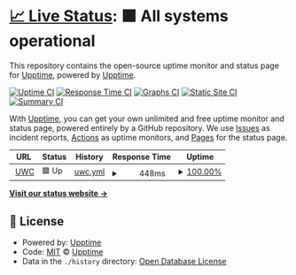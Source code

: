# [📈 Live Status](https://demo.upptime.js.org): <!--live status--> **🟩 All systems operational**

This repository contains the open-source uptime monitor and status page for [Upptime](https://upptime.js.org), powered by [Upptime](https://github.com/upptime/upptime).

[![Uptime CI](https://github.com/upptime/upptime/workflows/Uptime%20CI/badge.svg)](https://github.com/upptime/upptime/actions?query=workflow%3A%22Uptime+CI%22)
[![Response Time CI](https://github.com/upptime/upptime/workflows/Response%20Time%20CI/badge.svg)](https://github.com/upptime/upptime/actions?query=workflow%3A%22Response+Time+CI%22)
[![Graphs CI](https://github.com/upptime/upptime/workflows/Graphs%20CI/badge.svg)](https://github.com/upptime/upptime/actions?query=workflow%3A%22Graphs+CI%22)
[![Static Site CI](https://github.com/upptime/upptime/workflows/Static%20Site%20CI/badge.svg)](https://github.com/upptime/upptime/actions?query=workflow%3A%22Static+Site+CI%22)
[![Summary CI](https://github.com/upptime/upptime/workflows/Summary%20CI/badge.svg)](https://github.com/upptime/upptime/actions?query=workflow%3A%22Summary+CI%22)

With [Upptime](https://upptime.js.org), you can get your own unlimited and free uptime monitor and status page, powered entirely by a GitHub repository. We use [Issues](https://github.com/upptime/upptime/issues) as incident reports, [Actions](https://github.com/upptime/upptime/actions) as uptime monitors, and [Pages](https://demo.upptime.js.org) for the status page.

<!--start: status pages-->
<!-- This summary is generated by Upptime (https://github.com/upptime/upptime) -->
<!-- Do not edit this manually, your changes will be overwritten -->
<!-- prettier-ignore -->
| URL | Status | History | Response Time | Uptime |
| --- | ------ | ------- | ------------- | ------ |
| <img alt="" src="https://favicons.githubusercontent.com/app.unitedwrestlingclub.com" height="13"> [UWC](https://app.unitedwrestlingclub.com) | 🟩 Up | [uwc.yml](https://github.com/an1ket/uwc-upptime/commits/HEAD/history/uwc.yml) | <details><summary><img alt="Response time graph" src="./graphs/uwc/response-time-week.png" height="20"> 448ms</summary><br><a href="https://demo.upptime.js.org/history/uwc"><img alt="Response time 448" src="https://img.shields.io/endpoint?url=https%3A%2F%2Fraw.githubusercontent.com%2Fan1ket%2Fuwc-upptime%2FHEAD%2Fapi%2Fuwc%2Fresponse-time.json"></a><br><a href="https://demo.upptime.js.org/history/uwc"><img alt="24-hour response time 448" src="https://img.shields.io/endpoint?url=https%3A%2F%2Fraw.githubusercontent.com%2Fan1ket%2Fuwc-upptime%2FHEAD%2Fapi%2Fuwc%2Fresponse-time-day.json"></a><br><a href="https://demo.upptime.js.org/history/uwc"><img alt="7-day response time 448" src="https://img.shields.io/endpoint?url=https%3A%2F%2Fraw.githubusercontent.com%2Fan1ket%2Fuwc-upptime%2FHEAD%2Fapi%2Fuwc%2Fresponse-time-week.json"></a><br><a href="https://demo.upptime.js.org/history/uwc"><img alt="30-day response time 448" src="https://img.shields.io/endpoint?url=https%3A%2F%2Fraw.githubusercontent.com%2Fan1ket%2Fuwc-upptime%2FHEAD%2Fapi%2Fuwc%2Fresponse-time-month.json"></a><br><a href="https://demo.upptime.js.org/history/uwc"><img alt="1-year response time 448" src="https://img.shields.io/endpoint?url=https%3A%2F%2Fraw.githubusercontent.com%2Fan1ket%2Fuwc-upptime%2FHEAD%2Fapi%2Fuwc%2Fresponse-time-year.json"></a></details> | <details><summary><a href="https://demo.upptime.js.org/history/uwc">100.00%</a></summary><a href="https://demo.upptime.js.org/history/uwc"><img alt="All-time uptime 100.00%" src="https://img.shields.io/endpoint?url=https%3A%2F%2Fraw.githubusercontent.com%2Fan1ket%2Fuwc-upptime%2FHEAD%2Fapi%2Fuwc%2Fuptime.json"></a><br><a href="https://demo.upptime.js.org/history/uwc"><img alt="24-hour uptime 100.00%" src="https://img.shields.io/endpoint?url=https%3A%2F%2Fraw.githubusercontent.com%2Fan1ket%2Fuwc-upptime%2FHEAD%2Fapi%2Fuwc%2Fuptime-day.json"></a><br><a href="https://demo.upptime.js.org/history/uwc"><img alt="7-day uptime 100.00%" src="https://img.shields.io/endpoint?url=https%3A%2F%2Fraw.githubusercontent.com%2Fan1ket%2Fuwc-upptime%2FHEAD%2Fapi%2Fuwc%2Fuptime-week.json"></a><br><a href="https://demo.upptime.js.org/history/uwc"><img alt="30-day uptime 100.00%" src="https://img.shields.io/endpoint?url=https%3A%2F%2Fraw.githubusercontent.com%2Fan1ket%2Fuwc-upptime%2FHEAD%2Fapi%2Fuwc%2Fuptime-month.json"></a><br><a href="https://demo.upptime.js.org/history/uwc"><img alt="1-year uptime 100.00%" src="https://img.shields.io/endpoint?url=https%3A%2F%2Fraw.githubusercontent.com%2Fan1ket%2Fuwc-upptime%2FHEAD%2Fapi%2Fuwc%2Fuptime-year.json"></a></details>

<!--end: status pages-->

[**Visit our status website →**](https://demo.upptime.js.org)

## 📄 License

- Powered by: [Upptime](https://github.com/upptime/upptime)
- Code: [MIT](./LICENSE) © [Upptime](https://upptime.js.org)
- Data in the `./history` directory: [Open Database License](https://opendatacommons.org/licenses/odbl/1-0/)
